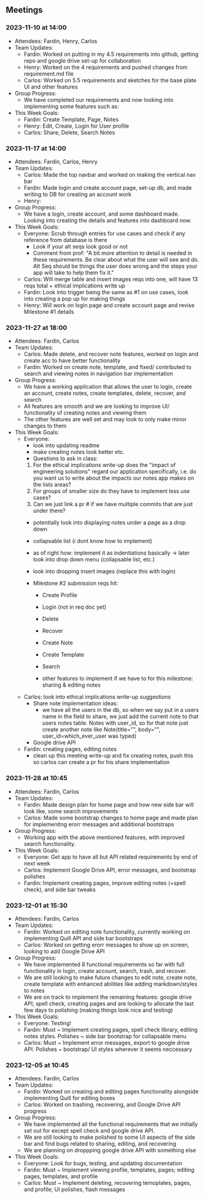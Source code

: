 ## Meetings
### 2023-11-10 at 14:00
- Attendees: Fardin, Henry, Carlos
- Team Updates:
    - Fardin: Worked on putting in my 4.5 requirements into github, getting repo and google drive set-up for collaboration
    - Henry: Worked on the 4 requirements and pushed changes from requirement.md file
    - Carlos: Worked on 5.5 requirements and sketches for the base plate UI and other features
- Group Progress:
    - We have completed our requirements and now looking into implementing some features such as:
- This Week Goals:
    - Fardin: Create Template, Page, Notes
    - Henry: Edit, Create, Login for User profile
    - Carlos: Share, Delete, Search Notes

### 2023-11-17 at 14:00
- Attendees: Fardin, Carlos, Henry
- Team Updates:
    - Carlos: Made the top navbar and worked on making the vertical nav bar
    - Fardin: Made login and create account page, set-up db, and made writing to DB for creating an account work
    - Henry:
- Group Progress:
    - We have a login, create account, and some dashboard made. Looking into creating the details and features into dashboard now.
- This Week Goals:
    - Everyone: Scrub through entries for use cases and check if any reference from database is there
        - Look if your alt seqs look good or not
        - Comment from prof: "A bit more attention to detail is needed in these requirements. Be clear about what the user will see and do. Alt Seq should be things the user does wrong and the steps your app will take to help them fix it."
    - Carlos: Will merge table and insert images reqs into one, will have 13 reqs total + ethical implications write up
    - Fardin: Look into trigger being the same as #1 on use cases, look into creating a pop up for making things
    - Henry: Will work on login page and create account page and revise Milestone #1 details

### 2023-11-27 at 18:00
- Attendees: Fardin, Carlos
- Team Updates:
    - Carlos: Made delete, and recover note features, worked on login and create acc to have better functionality
    - Fardin: Worked on create note, template, and fixed/ contributed to search and viewing notes in navigation bar implementation
- Group Progress:
    - We have a working application that allows the user to login, create an account, create notes, create templates, delete, recover, and search
    - All features are smooth and we are looking to improve UI/ functionality of creating notes and viewing them
    - The other features are well set and may look to only make minor changes to them
- This Week Goals:
    - Everyone: 
        - look into updating readme
        - make creating notes look better etc.
        - Questions to ask in class:
        1. For the ethical implications write-up does the "impact of engineering solutions" regard our application specifically, i.e. do you want us to write about the impacts our notes app makes on the lists areas?
        2. For groups of smaller size do they have to implement less use cases?
        3. Can we just link a pr # if we have multiple commits that are just under there?
        - potentially look into displaying notes under a page as a drop down
        - collapsable list (i dont know how to implement)
        - as of right how: implement it as indentiations basically -> later look into drop down menu (collapsable list, etc.)
        - look into dropping insert images (replace this with login)

        - Milestone #2 submission reqs hit:
            - Create Profile
            - Login (not in req doc yet)
            - Delete
            - Recover
            - Create Note
            - Create Template
            - Search

            - other features to implement if we have to for this milestone: sharing & editing notes
    - Carlos: look into ethical implications write-up suggestions
        - Share note implementation ideas: 
            - we have all the users in the db, so when we say put in a users name in the field to share, we just add the current note
            to that users notes table. Notes with user_id, so for that note just create another note like Note(title="", body="", user_id=which_ever_user was typed)
        - Google drive API
    - Fardin: creating pages, editing notes
        - clean up this meeting write-up and fix creating notes, push this so carlos can create a pr for his share implementation

### 2023-11-28 at 10:45
- Attendees: Fardin, Carlos
- Team Updates:
    - Fardin: Made design plan for home page and how new side bar will look like, some search improvements
    - Carlos: Made some bootstrap changes to home page and made plan for implemenitng erorr messages and additional bootstraps
- Group Progress:
    - Working app with the above mentioned features, with improved search functionality. 
- This Week Goals:
    - Everyone: Get app to have all but API related requirements by end of next week
    - Carlos: Implement Google Drive API, error messages, and bootstrap polishes
    - Fardin: Implement creating pages, improve editing notes (+spell check), and side bar tweaks

### 2023-12-01 at 15:30
- Attendees: Fardin, Carlos
- Team Updates:
    - Fardin: Worked on editing note functionality, currently working on implementing Quill API and side bar bootstraps
    - Carlos: Worked on getting erorr messages to show up on screen, looking to add Google Drive API
- Group Progress:
    - We have implemented 8 functional requirements so far with full functionality in login, create account, search, trash, and recover. 
    - We are still looking to make future changes to edit note, create note, create template with enhanced abilities like adding markdown/styles to notes
    - We are on track to implement the remaining features: google drive API, spell check, creating pages and are looking to allocate the last few days to polishing (making things look nice and testing)
- This Week Goals:
    - Everyone: Testing!
    - Fardin: Must ~ Implement creating pages, spell check library, editing notes styles. Polishes ~ side bar bootstrap for collapsable menu
    - Carlos: Must ~ Implement error messages, export to google drive API. Polishes ~ bootstrap/ UI styles wherever it seems neccessary

### 2023-12-05 at 10:45
- Attendees: Fardin, Carlos
- Team Updates:
    - Fardin: Worked on creating and editing pages functionality alongside implementing Quill for editing boxes
    - Carlos: Worked on trashing, recovering, and Google Drive API progress
- Group Progress:
    - We have implemented all the functional requirements that we initially set out for except spell check and google drive API. 
    - We are still looking to make polished to some UI aspects of the side bar and find bugs related to sharing, editing, and recovering
    - We are planning on droppping google drive API with something else
- This Week Goals:
    - Everyone: Look for bugs, testing, and updating documentation
    - Fardin: Must ~ Implement viewing profile, templates, pages; editing pages, templates, and profile
    - Carlos: Must ~ Implement deleting, recovering temoplates, pages, and profile; UI polishes, flash messages